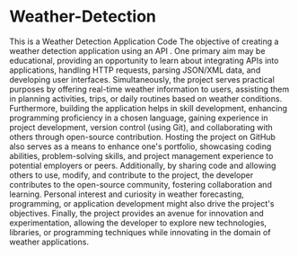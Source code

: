 # Weather-Detection
This is a Weather Detection Application Code
The objective of creating a weather detection application using an API . One primary aim may be educational, providing an opportunity to learn about integrating APIs into applications, handling HTTP requests, parsing JSON/XML data, and developing user interfaces. Simultaneously, the project serves practical purposes by offering real-time weather information to users, assisting them in planning activities, trips, or daily routines based on weather conditions. Furthermore, building the application helps in skill development, enhancing programming proficiency in a chosen language, gaining experience in project development, version control (using Git), and collaborating with others through open-source contribution. Hosting the project on GitHub also serves as a means to enhance one's portfolio, showcasing coding abilities, problem-solving skills, and project management experience to potential employers or peers. Additionally, by sharing code and allowing others to use, modify, and contribute to the project, the developer contributes to the open-source community, fostering collaboration and learning. Personal interest and curiosity in weather forecasting, programming, or application development might also drive the project's objectives. Finally, the project provides an avenue for innovation and experimentation, allowing the developer to explore new technologies, libraries, or programming techniques while innovating in the domain of weather applications.
